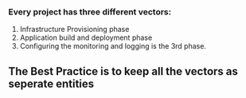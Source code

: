 ### Every project has three different vectors:

1. Infrastructure Provisioning phase
2. Application build and deployment phase
3. Configuring the monitoring and logging is the 3rd phase. 

## The Best Practice is to keep all the vectors as seperate entities


